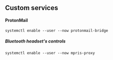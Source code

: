 Custom services
---------------

#### ProtonMail

```
systemctl enable --user --now protonmail-bridge
```

##### Bluetooth headset's controls

```
systemctl enable --user --now mpris-proxy
```
